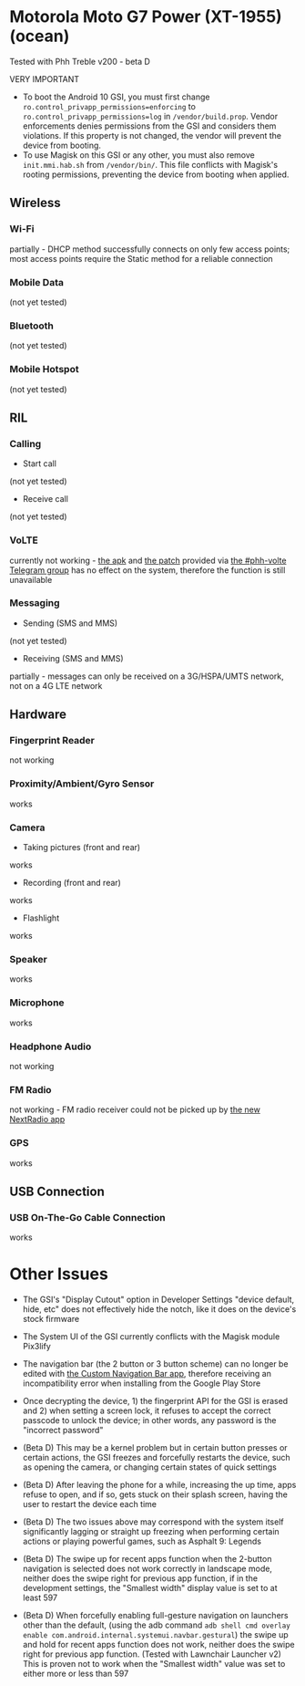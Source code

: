 # Motorola Moto G7 Power (XT-1955) (ocean)

Tested with Phh Treble v200 - beta D

VERY IMPORTANT
- To boot the Android 10 GSI, you must first change `ro.control_privapp_permissions=enforcing` to `ro.control_privapp_permissions=log` in `/vendor/build.prop`. Vendor enforcements denies permissions from the GSI and considers them violations. If this property is not changed, the vendor will prevent the device from booting.
- To use Magisk on this GSI or any other, you must also remove `init.mmi.hab.sh` from `/vendor/bin/`. This file conflicts with Magisk's rooting permissions, preventing the device from booting when applied.

## Wireless

### Wi-Fi

partially - DHCP method successfully connects on only few access points; most access points require the Static method for a reliable connection

### Mobile Data

(not yet tested)

### Bluetooth

(not yet tested)

### Mobile Hotspot

(not yet tested)

## RIL

### Calling

- Start call

(not yet tested)

- Receive call

(not yet tested)

### VoLTE

currently not working - [the apk](https://t.me/R3SPX_UPDATES/459) and [the patch](https://t.me/R3SPX_UPDATES/458) provided via [the #phh-volte Telegram group](https://t.me/phhvolte) has no effect on the system, therefore the function is still unavailable

### Messaging

- Sending (SMS and MMS)

(not yet tested)

- Receiving (SMS and MMS)


partially - messages can only be received on a 3G/HSPA/UMTS network, not on a 4G LTE network


## Hardware

### Fingerprint Reader

not working

### Proximity/Ambient/Gyro Sensor

works

### Camera

- Taking pictures (front and rear)

works

- Recording (front and rear)

works

- Flashlight

works

### Speaker

works

### Microphone

works

### Headphone Audio

not working

### FM Radio

not working - FM radio receiver could not be picked up by [the new NextRadio app](https://play.google.com/store/apps/details?id=com.nextradioapp.nextradio)

### GPS

works

## USB Connection

### USB On-The-Go Cable Connection

works

# Other Issues

- The GSI's "Display Cutout" option in Developer Settings "device default, hide, etc" does not effectively hide the notch, like it does on the device's stock firmware

- The System UI of the GSI currently conflicts with the Magisk module Pix3lify

- The navigation bar (the 2 button or 3 button scheme) can no longer be edited with [the Custom Navigation Bar app](https://play.google.com/store/apps/details?id=xyz.paphonb.systemuituner), therefore receiving an incompatibility error when installing from the Google Play Store

- Once decrypting the device, 1) the fingerprint API for the GSI is erased and 2) when setting a screen lock, it refuses to accept the correct passcode to unlock the device; in other words, any password is the "incorrect password"

- (Beta D) This may be a kernel problem but in certain button presses or certain actions, the GSI freezes and forcefully restarts the device, such as opening the camera, or changing certain states of quick settings

- (Beta D) After leaving the phone for a while, increasing the up time, apps refuse to open, and if so, gets stuck on their splash screen, having the user to restart the device each time

- (Beta D) The two issues above may correspond with the system itself significantly lagging or straight up freezing when performing certain actions or playing powerful games, such as Asphalt 9: Legends

- (Beta D) The swipe up for recent apps function when the 2-button navigation is selected does not work correctly in landscape mode, neither does the swipe right for previous app function, if in the development settings, the "Smallest width" display value is set to at least 597
- (Beta D) When forcefully enabling full-gesture navigation on launchers other than the default, (using the adb command `adb shell cmd overlay enable com.android.internal.systemui.navbar.gestural`) the swipe up and hold for recent apps function does not work, neither does the swipe right for previous app function. (Tested with Lawnchair Launcher v2) This is proven not to work when the "Smallest width" value was set to either more or less than 597